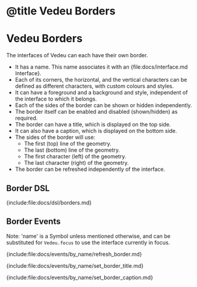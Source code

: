 # @title Vedeu Borders
# Vedeu Borders

The interfaces of Vedeu can each have their own border.

- It has a name. This name associates it with an
  {file:docs/interface.md Interface}.
- Each of its corners, the horizontal, and the vertical characters can
  be defined as different characters, with custom colours and styles.
- It can have a foreground and a background and style, independent of
  the interface to which it belongs.
- Each of the sides of the border can be shown or hidden
  independently.
- The border itself can be enabled and disabled (shown/hidden) as
  required.
- The border can have a title, which is displayed on the top side.
- It can also have a caption, which is displayed on the bottom side.
- The sides of the border will use:
  - The first (top) line of the geometry.
  - The last (bottom) line of the geometry.
  - The first character (left) of the geometry.
  - The last character (right) of the geometry.
- The border can be refreshed independently of the interface.

## Border DSL

{include:file:docs/dsl/borders.md}

## Border Events

Note: 'name' is a Symbol unless mentioned otherwise, and can be
substituted for `Vedeu.focus` to use the interface currently in focus.

{include:file:docs/events/by_name/refresh_border.md}

{include:file:docs/events/by_name/set_border_title.md}

{include:file:docs/events/by_name/set_border_caption.md}
